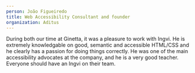 ```yaml
---
person: João Figueiredo
title: Web Accessibility Consultant and founder 
organization: Aditus
---
```


During both our time at Ginetta, it was a pleasure to work with Ingvi. He is extremely knowledgable on good, semantic and accessible HTML/CSS and he clearly has a passion for doing things correctly. He was one of the main accessibility advocates at the company, and he is a very good teacher. Everyone should have an Ingvi on their team.
